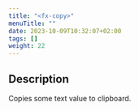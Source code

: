 ```yaml
---
title: "<fx-copy>"
menuTitle: ""
date: 2023-10-09T10:32:07+02:00
tags: []
weight: 22
---
```


## Description

Copies some text value to clipboard.


